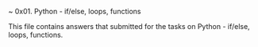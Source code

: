 ~ 0x01. Python - if/else, loops, functions

This file contains answers that submitted for the tasks on Python - if/else, loops, functions.
